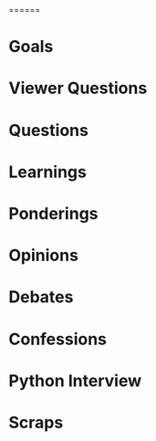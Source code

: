<DATE>
======

Goals
=====

Viewer Questions
================

Questions
=========

Learnings
=========

Ponderings
==========

Opinions
========

Debates
=======

Confessions
===========

Python Interview
================

Scraps
======

